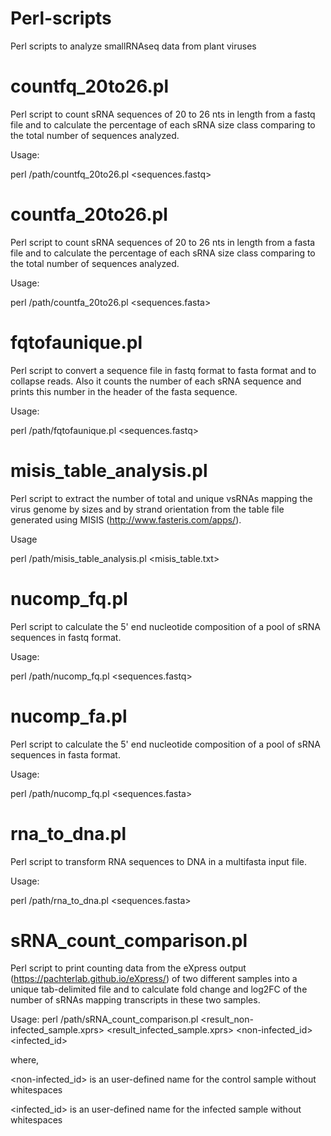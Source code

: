 # Perl-scripts
Perl scripts to analyze smallRNAseq data from plant viruses

# countfq_20to26.pl

Perl script to count sRNA sequences of 20 to 26 nts in length from a fastq file and to calculate the percentage of each sRNA size class comparing to the total number of sequences analyzed.

Usage: 

perl /path/countfq_20to26.pl <sequences.fastq>


# countfa_20to26.pl

Perl script to count sRNA sequences of 20 to 26 nts in length from a fasta file and to calculate the percentage of each sRNA size class comparing to the total number of sequences analyzed.

Usage: 

perl /path/countfa_20to26.pl <sequences.fasta>


# fqtofaunique.pl

Perl script to convert a sequence file in fastq format to fasta format and to collapse reads. Also it counts the number of each sRNA sequence and prints this number in the header of the fasta sequence.

Usage: 

perl /path/fqtofaunique.pl <sequences.fastq>

# misis_table_analysis.pl

Perl script to extract the number of total and unique vsRNAs mapping the virus genome by sizes and by strand orientation from the table file generated using MISIS (http://www.fasteris.com/apps/).

Usage 

perl /path/misis_table_analysis.pl <misis_table.txt>

# nucomp_fq.pl

Perl script to calculate the 5' end nucleotide composition of a pool of sRNA sequences in fastq format.

Usage: 

perl /path/nucomp_fq.pl <sequences.fastq>

# nucomp_fa.pl

Perl script to calculate the 5' end nucleotide composition of a pool of sRNA sequences in fasta format.

Usage: 

perl /path/nucomp_fq.pl <sequences.fasta>

# rna_to_dna.pl

Perl script to transform RNA sequences to DNA in a multifasta input file.

Usage: 

perl /path/rna_to_dna.pl <sequences.fasta>

# sRNA_count_comparison.pl

Perl script to print counting data from the eXpress output (https://pachterlab.github.io/eXpress/) of two different samples into a unique tab-delimited file and to calculate fold change and log2FC of the number of sRNAs mapping transcripts in these two samples.

Usage: perl /path/sRNA_count_comparison.pl <result_non-infected_sample.xprs> <result_infected_sample.xprs> <non-infected_id> <infected_id>

where,

<non-infected_id> is an user-defined name for the control sample without whitespaces

<infected_id> is an user-defined name for the infected sample without whitespaces
